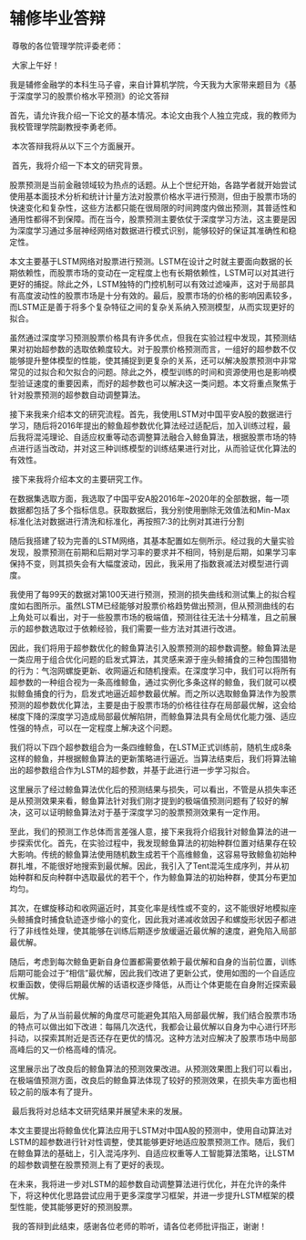 # 辅修毕业答辩

​	尊敬的各位管理学院评委老师：

​	大家上午好！

​	我是辅修金融学的本科生马子睿，来自计算机学院，今天我为大家带来题目为《基于深度学习的股票价格水平预测》的论文答辩

​	首先，请允许我介绍一下论文的基本情况。本论文由我个人独立完成，我的教师为我校管理学院副教授李勇老师。

​	本次答辩我将从以下三个方面展开。

​	首先，我将介绍一下本文的研究背景。

​	股票预测是当前金融领域较为热点的话题。从上个世纪开始，各路学者就开始尝试使用基本面技术分析和统计计量方法对股票价格水平进行预测，但由于股票市场的快速变化和复杂性，这些方法都只能在很局限的时间跨度内做出预测，其普适性和通用性都得不到保障。而在当今，股票预测主要依仗于深度学习方法，这主要是因为深度学习通过多层神经网络对数据进行模式识别，能够较好的保证其准确性和稳定性。

​	本文主要基于LSTM网络对股票进行预测。LSTM在设计之时就主要面向数据的长期依赖性，而股票市场的变动在一定程度上也有长期依赖性，LSTM可以对其进行更好的捕捉。除此之外，LSTM独特的门控机制可以有效过滤噪声，这对于局部具有高度波动性的股票市场是十分有效的。最后，股票市场的价格的影响因素较多，而LSTM正是善于将多个复杂特征之间的复杂关系纳入预测模型，从而实现更好的拟合。

​	虽然通过深度学习预测股票价格具有许多优点，但我在实验过程中发现，其预测结果对初始超参数的选取依赖度较大。对于股票价格预测而言，一组好的超参数不仅能够提升整体模型的性能，使其捕捉到更复杂的关系，还可以解决股票预测中非常常见的过拟合和欠拟合的问题。除此之外，模型训练的时间和资源使用也是影响模型验证速度的重要因素，而好的超参数也可以解决这一类问题。本文将重点聚焦于针对股票预测的超参数自动调整算法。

​	接下来我来介绍本文的研究流程。首先，我使用LSTM对中国平安A股的数据进行学习，随后将2016年提出的鲸鱼超参数优化算法经过适配后，加入训练过程，最后我将混沌理论、自适应权重等动态调整算法融合入鲸鱼算法，根据股票市场的特点进行适当改动，并对这三种训练模型的训练结果进行对比，从而验证优化算法的有效性。

​	接下来我将介绍本文的主要研究工作。

​	在数据集选取方面，我选取了中国平安A股2016年~2020年的全部数据，每一项数据都包括了多个指标信息。获取数据后，我分别使用删除无效值法和Min-Max标准化法对数据进行清洗和标准化，再按照7:3的比例对其进行分割

​	随后我搭建了较为完善的LSTM网络，其基本配置如左侧所示。经过我的大量实验发现，股票预测在前期和后期对学习率的要求并不相同，特别是后期，如果学习率保持不变，则其损失会有大幅度波动，因此，我采用了指数衰减法对模型进行调度。

​	我使用了每99天的数据对第100天进行预测，预测的损失曲线和测试集上的拟合程度如右图所示。虽然LSTM已经能够对股票价格趋势做出预测，但从预测曲线的右上角处可以看出，对于一些股票市场的极端值，预测往往无法十分精准，且之前展示的超参数选取过于依赖经验，我们需要一些方法对其进行改进。

​	因此，我们将用于超参数优化的鲸鱼算法引入股票预测的超参数调整。鲸鱼算法是一类应用于组合优化问题的启发式算法，其灵感来源于座头鲸捕食的三种包围猎物的行为：气泡网螺旋更新、收网逼近和随机搜索。在深度学习中，我们可以将所有超参数的一种组合视为一条高维鲸鱼，通过实例化多条这样的鲸鱼，我们就可以模拟鲸鱼捕食的行为，启发式地逼近超参数最优解。而之所以选取鲸鱼算法作为股票预测的超参数优化算法，主要是由于股票市场的价格往往存在局部最优解，这会给梯度下降的深度学习造成局部最优解陷阱，而鲸鱼算法具有全局优化能力强、适应性强的特点，可以在一定程度上解决这个问题。

​	我们将以下四个超参数组合为一条四维鲸鱼，在LSTM正式训练前，随机生成8条这样的鲸鱼，并根据鲸鱼算法的更新策略进行逼近。当算法结束后，我们将算法输出的超参数组合作为LSTM的超参数，并基于此进行进一步学习拟合。

​	这里展示了经过鲸鱼算法优化后的预测结果与损失，可以看出，不管是从损失率还是从预测效果来看，鲸鱼算法针对我们刚才提到的极端值预测问题有了较好的解决，这可以证明鲸鱼算法对于基于深度学习的股票预测效果有一定作用。

​	至此，我们的预测工作总体而言差强人意，接下来我将介绍我针对鲸鱼算法的进一步探索优化。首先，在实验过程中，我发现鲸鱼算法的初始种群位置对结果存在较大影响。传统的鲸鱼算法使用随机数生成若干个高维鲸鱼，这容易导致鲸鱼初始种群扎堆，不能很好地搜索到最优解。因此，我引入了Tent混沌生成序列，并从初始种群和反向种群中选取最优的若干个，作为鲸鱼算法的初始种群，使其分布更加均匀。

​	其次，在螺旋移动和收网逼近时，其变化率是线性或不变的，这不能很好地模拟座头鲸捕食时捕食轨迹逐步缩小的变化，因此我对递减收敛因子和螺旋形状因子都进行了非线性处理，使其能够在训练后期逐步放缓逼近最优解的速度，避免陷入局部最优解。

​	随后，考虑到每次鲸鱼更新自身位置都需要依赖于最优解和自身的当前位置，训练后期可能会过于“相信”最优解，因此我们改进了更新公式，使用如图的一个自适应权重函数，使得后期最优解的话语权逐步降低，从而让个体更能在自身附近探索最优解。

​	最后，为了从当前最优解的角度尽可能避免其陷入局部最优解，我们结合股票市场的特点可以做出如下改进：每隔几次迭代，我都会让最优解以自身为中心进行环形抖动，以探索其附近是否还存在更优的情况。这种方法对应解决了股票市场中局部高峰后的又一价格高峰的情况。

​	这里展示出了改良后的鲸鱼算法的预测效果改进。从预测效果图上我们可以看出，在极端值预测方面，改良后的鲸鱼算法体现了较好的预测效果，在损失率方面也相较之前的版本有了提升。

​	最后我将对总结本文研究结果并展望未来的发展。

​	本文主要提出将鲸鱼优化算法应用于LSTM对中国A股的预测中，使用自动算法对LSTM的超参数进行针对性调整，使其能够更好地适应股票预测工作。随后，我们在鲸鱼算法的基础上，引入混沌序列、自适应权重等人工智能算法策略，让LSTM的超参数调整在股票预测上有了更好的表现。

​	在未来，我将进一步对LSTM的超参数自动调整算法进行优化，并在允许的条件下，将这种优化思路尝试应用于更多深度学习框架，并进一步提升LSTM框架的模型性能，使其能够更好的预测股票。

​	我的答辩到此结束，感谢各位老师的聆听，请各位老师批评指正，谢谢！

​	